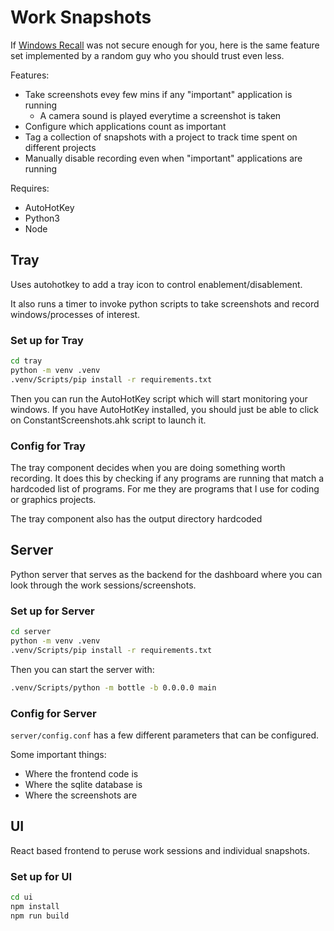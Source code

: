 Work Snapshots
==============

If [Windows Recall](https://www.theverge.com/2024/6/13/24178144/microsoft-windows-ai-recall-feature-delay)
was not secure enough for you, here is the same feature set implemented by a random guy who you should trust
even less.

Features:
- Take screenshots evey few mins if any "important" application is running
  - A camera sound is played everytime a screenshot is taken
- Configure which applications count as important
- Tag a collection of snapshots with a project to track time spent on different projects
- Manually disable recording even when "important" applications are running

Requires:
- AutoHotKey
- Python3
- Node

## Tray

Uses autohotkey to add a tray icon to control enablement/disablement.

It also runs a timer to invoke python scripts to take screenshots and record
windows/processes of interest.

### Set up for Tray

```sh
cd tray
python -m venv .venv
.venv/Scripts/pip install -r requirements.txt
```

Then you can run the AutoHotKey script which will start monitoring your windows.
If you have AutoHotKey installed, you should just be able to click on
ConstantScreenshots.ahk script to launch it.

### Config for Tray

The tray component decides when you are doing something worth recording.
It does this by checking if any programs are running that match a
hardcoded list of programs. For me they are programs that I use
for coding or graphics projects.

The tray component also has the output directory hardcoded

## Server

Python server that serves as the backend for the dashboard where you
can look through the work sessions/screenshots.

### Set up for Server

```sh
cd server
python -m venv .venv
.venv/Scripts/pip install -r requirements.txt
```

Then you can start the server with:

```sh
.venv/Scripts/python -m bottle -b 0.0.0.0 main
```

### Config for Server

`server/config.conf` has a few different parameters that can be configured.

Some important things:

- Where the frontend code is
- Where the sqlite database is
- Where the screenshots are


## UI

React based frontend to peruse work sessions and individual snapshots.

### Set up for UI

```sh
cd ui
npm install
npm run build
```